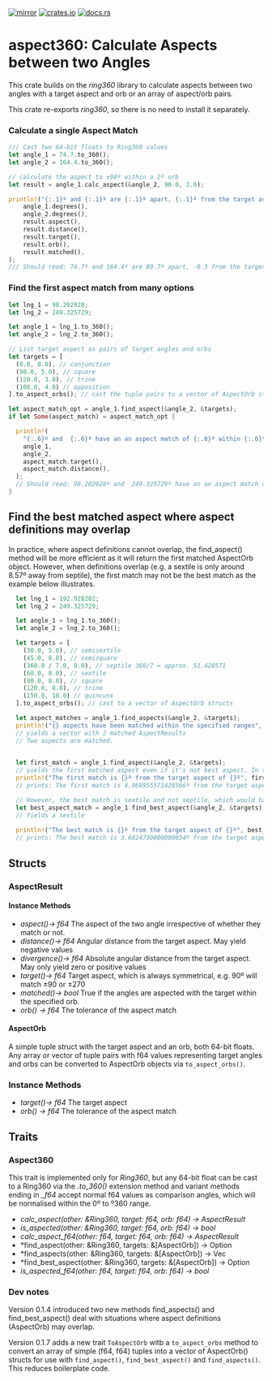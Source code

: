 [![mirror](https://img.shields.io/badge/mirror-github-blue)](https://github.com/neilg63/aspect360)
[![crates.io](https://img.shields.io/crates/v/aspect360.svg)](https://crates.io/crates/aspect360)
[![docs.rs](https://docs.rs/aspect360/badge.svg)](https://docs.rs/aspect360)

# aspect360: Calculate Aspects between two Angles

This crate builds on the *ring360* library to calculate aspects between two angles with a target aspect and orb or an array of aspect/orb pairs.

This crate re-exports *ring360*, so there is no need to install it separately.

### Calculate a single Aspect Match
```rust
/// Cast two 64-bit floats to Ring360 values 
let angle_1 = 74.7.to_360(); 
let angle_2 = 164.4.to_360();

// calculate the aspect to ±90º within a 2º orb
let result = angle_1.calc_aspect(&angle_2, 90.0, 2.0);

println!("{:.1}º and {:.1}º are {:.1}º apart, {:.1}º from the target aspect of {:.1}º with an orb of {:.1}. Matched: {}",
    angle_1.degrees(),
    angle_2.degrees(),
    result.aspect(),
    result.distance(),
    result.target(),
    result.orb(),
    result.matched(),
);
/// Should read: 74.7º and 164.4º are 89.7º apart, -0.3 from the target aspect of 90.0º with an orb of 2.0. Match: true
```

### Find the first aspect match from many options
```rust
let lng_1 = 98.202928;
let lng_2 = 249.325729;

let angle_1 = lng_1.to_360();
let angle_2 = lng_2.to_360();

// List target aspect as pairs of target angles and orbs
let targets = [
  (0.0, 8.0), // conjunction
  (90.0, 5.0), // square
  (120.0, 3.0), // trine
  (180.0, 4.0) // opposition
].to_aspect_orbs(); // cast the tuple pairs to a vector of AspectOrb structs

let aspect_match_opt = angle_1.find_aspect(&angle_2, &targets);
if let Some(aspect_match) = aspect_match_opt {

  println!(
    "{:.6}º and  {:.6}º have an an aspect match of {:.0}º within {:.6}º",
    angle_1,
    angle_2,
    aspect_match.target(),
    aspect_match.distance(),
  );
  // Should read: 98.202928º and  249.325729º have an an aspect match of 150º within 1.122801º
}
```

## Find the best matched aspect where aspect definitions may overlap
In practice, where aspect definitions cannot overlap, the find_aspect() method will be more efficient as it will return the first matched AspectOrb object.
However, when definitions overlap (e.g. a sextile is only around 8.57º away from septile), the first match may not be the best match as the example below illustrates.
```rust
  let lng_1 = 192.928202;
  let lng_2 = 249.325729;

  let angle_1 = lng_1.to_360();
  let angle_2 = lng_2.to_360();

  let targets = [
    (30.0, 5.0), // semisextile
    (45.0, 8.0), // semisquare
    (360.0 / 7.0, 9.0), // septile 360/7 = approx. 51.428571
    (60.0, 8.0), // sextile
    (90.0, 8.0), // square
    (120.0, 8.0), // trine
    (150.0, 10.0) // quincunx
  ].to_aspect_orbs(); // cast to a vector of AspectOrb structs

  let aspect_matches = angle_1.find_aspects(&angle_2, &targets);
  println!("{} aspects have been matched within the specified ranges", aspect_matches.len());
  // yields a vector with 2 matched AspectResults 
  // Two aspects are matched.
  

  let first_match = angle_1.find_aspect(&angle_2, &targets);
  // yields the first matched aspect even if it's not best aspect. In this case a septile with a wide orb of 9.0
  println!("The first match is {}º from the target aspect of {}º", first_match.unwrap().divergence(), first_match.unwrap().target());
  // prints: The first match is 4.968955571428566º from the target aspect of 51.42857142857143º

  // However, the best match is sextile and not septile, which would have been matched first
  let best_aspect_match = angle_1.find_best_aspect(&angle_2, &targets);
  // Yields a sextile
  
  println!("The best match is {}º from the target aspect of {}º", best_aspect_match.unwrap().divergence(), best_aspect_match.unwrap().target());
  // prints: The best match is 3.6024730000000034º from the target aspect of 60º
```

## Structs
### AspectResult

#### Instance Methods

- *aspect()-> f64*  The aspect of the two angle irrespective of whether they match or not.
- *distance()-> f64*  Angular distance from the target aspect. May yield negative values
- *divergence()-> f64*  Absolute angular distance from the target aspect. May only yield zero or positive values
- *target()-> f64*  Target aspect, which is always symmetrical, e.g. 90º will match ±90 or ±270
- *matched()-> bool*  True if the angles are aspected with the target within the specified orb.
- *orb() -> f64* The tolerance of the aspect match

#### AspectOrb

A simple tuple struct with the target aspect and an orb, both 64-bit floats. Any array or vector of tuple pairs with f64 values representing target angles and orbs can be converted to AspectOrb objects via ```to_aspect_orbs()```.

### Instance Methods

- *target()-> f64*  The target aspect
- *orb() -> f64* The tolerance of the aspect match

## Traits

### Aspect360

This trait is implemented only for *Ring360*, but any 64-bit float can be cast to a Ring360 via the *.to_360()* extension method and variant methods ending in *_f64* accept normal f64 values as comparison angles, which will be normalised within the 0º to º360 range.

- *calc_aspect(other: &Ring360, target: f64, orb: f64) -> AspectResult*
- *is_aspected(other: &Ring360, target: f64, orb: f64) -> bool* 
- *calc_aspect_f64(other: f64, target: f64, orb: f64) -> AspectResult*
- *find_aspect(other: &Ring360, targets: &[AspectOrb]) -> Option<AspectResult> 
- *find_aspects(other: &Ring360, targets: &[AspectOrb]) -> Vec<AspectResult> 
- *find_best_aspect(other: &Ring360, targets: &[AspectOrb]) -> Option<AspectResult> 
- *is_aspected_f64(other: f64, target: f64, orb: f64) -> bool* 

### Dev notes

Version 0.1.4 introduced two new methods find_aspects() and find_best_aspect() deal with situations where aspect definitions (AspectOrb) may overlap.

Version 0.1.7 adds a new trait ```ToAspectOrb``` witb a ```to_aspect_orbs``` method to convert an array of simple (f64, f64) tuples into a vector of AspectOrb() structs for use with ```find_aspect()```, ```find_best_aspect()``` and ```find_aspects()```. This reduces boilerplate code.